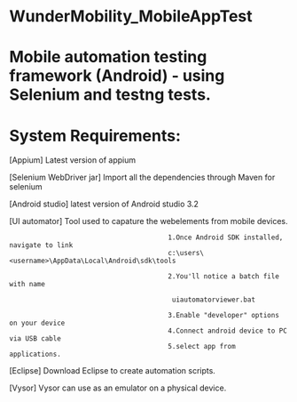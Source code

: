 # WunderMobility_MobileAppTest

# Mobile automation testing framework (Android) - using Selenium and testng tests.

# System Requirements:

 [Appium]                       Latest version of appium
 
 [Selenium WebDriver jar]       Import all the dependencies through Maven for selenium
 
 [Android studio]               latest version of Android studio 3.2
 
 [UI automator]                 Tool used to capature the webelements from mobile devices. 
 
                                            1.Once Android SDK installed, navigate to link
                                            c:\users\<username>\AppData\Local\Android\sdk\tools 

                                            2.You'll notice a batch file with name

                                             uiautomatorviewer.bat
                      
                                            3.Enable "developer" options on your device
                                            4.Connect android device to PC via USB cable
                                            5.select app from applications.
                      
 
 [Eclipse]                         Download Eclipse to create automation scripts.
 
 [Vysor]                           Vysor can use as an emulator on a physical device.
